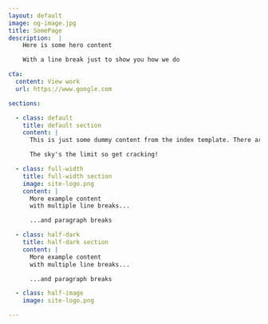 ```yaml
---
layout: default
image: og-image.jpg
title: SomePage
description:  |
    Here is some hero content

    With a line break just to show you how we do

cta:
  content: View work
  url: https://www.google.com

sections:

  - class: default
    title: default section
    content: |
      This is just some dummy content from the index template. There are all kinds of sections you can add and all kinds of custom components you can create.

      The sky's the limit so get cracking!

  - class: full-width
    title: full-width section
    image: site-logo.png
    content: |
      More example content
      with multiple line breaks...

      ...and paragraph breaks

  - class: half-dark
    title: half-dark section
    content: |
      More example content
      with multiple line breaks...

      ...and paragraph breaks

  - class: half-image
    image: site-logo.png

---
```

